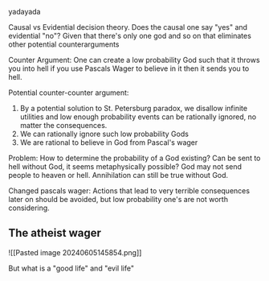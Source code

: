 
yadayada


Causal vs Evidential decision theory. Does the causal one say "yes" and evidential "no"? Given that there's only one god and so on that eliminates other potential counterarguments



Counter Argument: One can create a low probability God such that it throws you into hell if you use Pascals Wager to believe in it then it sends you to hell.   

Potential counter-counter argument:

1) By a potential solution to St. Petersburg paradox, we disallow infinite utilities and low enough probability events can be rationally ignored, no matter the consequences.
2) We can rationally ignore such low probability Gods
3) We are rational to believe in God from Pascal's wager


Problem: How to determine the probability of a God existing? Can be sent to hell without God, it seems metaphysically possible? God may not send people to heaven or hell. Annihilation can still be true without God. 

Changed pascals wager: Actions that lead to very terrible consequences later on should be avoided, but low probability one's are not worth considering. 


## The atheist wager

![[Pasted image 20240605145854.png]]

But what is a "good life" and "evil life"


